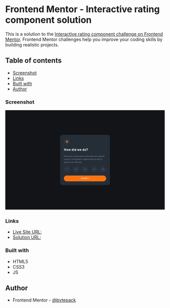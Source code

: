 # Frontend Mentor - Interactive rating component solution

This is a solution to the [Interactive rating component challenge on Frontend Mentor](https://www.frontendmentor.io/challenges/interactive-rating-component-koxpeBUmI). Frontend Mentor challenges help you improve your coding skills by building realistic projects.

## Table of contents

- [Screenshot](#screenshot)
- [Links](#links)
- [Built with](#built-with)
- [Author](#author)


### Screenshot

![](./screenshot.png)

### Links

- [Live Site URL:](https://bytepack-frontendmentor-interactive-rating.pages.dev/)
- [Solution URL:]()


### Built with

- HTML5
- CSS3
- JS

## Author

- Frontend Mentor - [@bytepack](https://www.frontendmentor.io/profile/bytepack)

